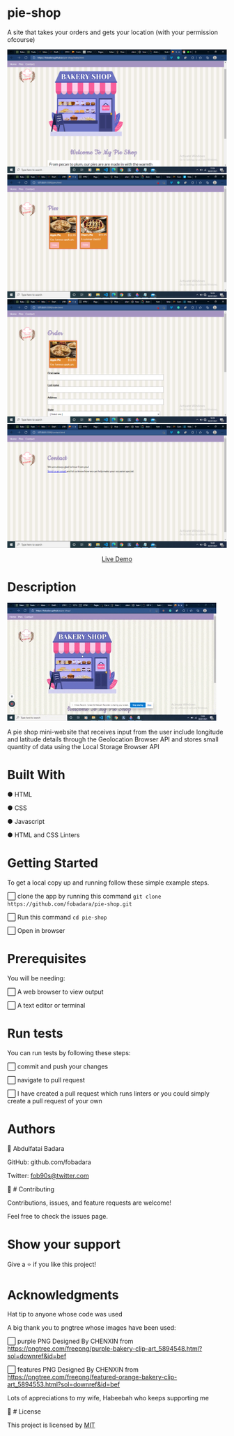 # pie-shop

A site that takes your orders and gets your location (with your permission ofcourse)

![screenshot](images/homepage.png)
![screenshot](images/screenshot-pies.png)
![screenshot](images/screenshot-order.png)
![screenshot](images/screenshot-contact.png)

<div align="center"><a href="https://fobadara.github.io/pie-shop">Live Demo</a></div>

# Description

![screenshot](images/pie-shop.gif)

A pie shop mini-website that receives input from the user include longitude and latitude details through the Geolocation Browser API and stores small quantity of data using the Local Storage Browser API

# Built With

● HTML

● CSS

● Javascript

● HTML and CSS Linters

# Getting Started

To get a local copy up and running follow these simple example steps.

⬜ clone the app by running this command `git clone https://github.com/fobadara/pie-shop.git`

⬜ Run this command `cd pie-shop`

⬜ Open in browser

# Prerequisites

You will be needing:

⬜ A web browser to view output

⬜ A text editor or terminal

# Run tests

You can run tests by following these steps:

⬜ commit and push your changes

⬜ navigate to pull request

⬜ I have created a pull request which runs linters or you could simply create a pull request of your own

# Authors

👤 Abdulfatai Badara

GitHub: github.com/fobadara

Twitter: fob90s@twitter.com

🤝 # Contributing

Contributions, issues, and feature requests are welcome!

Feel free to check the issues page.

# Show your support

Give a ⭐️ if you like this project!

# Acknowledgments

Hat tip to anyone whose code was used

A big thank you to pngtree whose images have been used:

⬜ purple PNG Designed By CHENXIN from https://pngtree.com/freepng/purple-bakery-clip-art_5894548.html?sol=downref&id=bef

⬜ features PNG Designed By CHENXIN from https://pngtree.com/freepng/featured-orange-bakery-clip-art_5894553.html?sol=downref&id=bef

Lots of appreciations to my wife, Habeebah who keeps supporting me

📝 # License

This project is licensed by [MIT](LICENSE)
